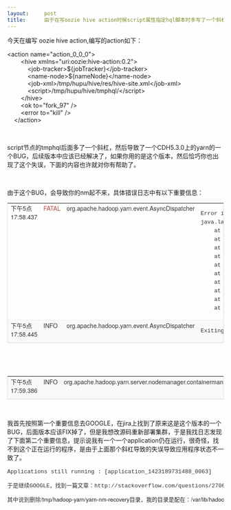 ```yaml
---
layout:     post
title:      由于在写oozie hive action时候script属性指定hql脚本时多写了一个斜杠导致的一个悲剧，以及解决方案
---
```

<div id="article_content" class="article_content clearfix csdn-tracking-statistics" data-pid="blog" data-mod="popu_307" data-dsm="post">
								            <link rel="stylesheet" href="https://csdnimg.cn/release/phoenix/template/css/ck_htmledit_views-f76675cdea.css">
						<div class="htmledit_views" id="content_views">
                
<p>今天在编写 oozie hive action,编写的action如下：</p>
<p>&lt;action name="action_0_0_0"&gt;<br>
        &lt;hive xmlns="uri:oozie:hive-action:0.2"&gt;<br>
            &lt;job-tracker&gt;${jobTracker}&lt;/job-tracker&gt;<br>
            &lt;name-node&gt;${nameNode}&lt;/name-node&gt;<br>
            &lt;job-xml&gt;/tmp/hupu/hive/res/hive-site.xml&lt;/job-xml&gt;<br>
            &lt;script&gt;/tmp/hupu/hive/tmphql/&lt;/script&gt;<br>
        &lt;/hive&gt;<br>
        &lt;ok to="fork_97" /&gt;<br>
        &lt;error to="kill" /&gt;<br>
    &lt;/action&gt;<br></p>
<p><br></p>
<p>script节点的tmphql后面多了一个斜杠，然后导致了一个CDH5.3.0上的yarn的一个BUG，后续版本中应该已经解决了，如果你用的是这个版本，然后恰巧你也出现了这个失误，下面的内容也许就对你有帮助了。</p>
<p><br></p>
<p>由于这个BUG，会导致你的nm起不来，具体错误日志中有以下重要信息：</p>
<p>
</p><table class="DataTable" style="border-collapse:collapse;border-spacing:0px;border:1px solid rgb(221,221,221);color:rgb(51,51,51);font-family:'Helvetica Neue', Helvetica, Arial, sans-serif;font-size:14px;line-height:20px;"><tbody><tr style="border-bottom-width:1px;border-bottom-style:solid;border-bottom-color:rgb(238,238,238);background-color:transparent;"><td class="nonMessageColumn" style="vertical-align:top;">
下午5点17:58.437</td>
<td class="nonMessageColumn fatal" style="color:rgb(185,74,72);vertical-align:top;">
FATAL</td>
<td class="nonMessageColumn" style="vertical-align:top;">
org.apache.hadoop.yarn.event.AsyncDispatcher</td>
<td style="vertical-align:top;">
<pre class="message" style="font-family:Monaco, Menlo, Consolas, 'Courier New', monospace;font-size:13px;background-color:transparent;">Error in dispatcher thread
java.lang.IllegalArgumentException: Can not create a Path from an empty string
	at org.apache.hadoop.fs.Path.checkPathArg(Path.java:127)
	at org.apache.hadoop.fs.Path.&lt;init&gt;(Path.java:135)
	at org.apache.hadoop.fs.Path.&lt;init&gt;(Path.java:94)
	at org.apache.hadoop.yarn.server.nodemanager.containermanager.localizer.LocalResourcesTrackerImpl.getPathForLocalization(LocalResourcesTrackerImpl.java:420)
	at org.apache.hadoop.yarn.server.nodemanager.containermanager.localizer.ResourceLocalizationService$PublicLocalizer.addResource(ResourceLocalizationService.java:773)
	at org.apache.hadoop.yarn.server.nodemanager.containermanager.localizer.ResourceLocalizationService$LocalizerTracker.handle(ResourceLocalizationService.java:687)
	at org.apache.hadoop.yarn.server.nodemanager.containermanager.localizer.ResourceLocalizationService$LocalizerTracker.handle(ResourceLocalizationService.java:629)
	at org.apache.hadoop.yarn.event.AsyncDispatcher.dispatch(AsyncDispatcher.java:173)
	at org.apache.hadoop.yarn.event.AsyncDispatcher$1.run(AsyncDispatcher.java:106)
	at java.lang.Thread.run(Thread.java:745)
</pre>
</td>
</tr><tr style="border-bottom-width:1px;border-bottom-style:solid;border-bottom-color:rgb(238,238,238);background-color:rgb(249,249,249);"><td class="nonMessageColumn" style="vertical-align:top;">
下午5点17:58.445</td>
<td class="nonMessageColumn" style="vertical-align:top;">
INFO</td>
<td class="nonMessageColumn" style="vertical-align:top;">
org.apache.hadoop.yarn.event.AsyncDispatcher</td>
<td style="vertical-align:top;">
<pre class="message" style="font-family:Monaco, Menlo, Consolas, 'Courier New', monospace;font-size:13px;background-color:transparent;">Exiting, bbye..</pre>
</td>
</tr></tbody></table><br><p><br></p>
<p>
</p><table class="DataTable" style="border-collapse:collapse;border-spacing:0px;border:1px solid rgb(221,221,221);color:rgb(51,51,51);font-family:'Helvetica Neue', Helvetica, Arial, sans-serif;font-size:14px;line-height:20px;"><tbody><tr style="border-bottom-width:1px;border-bottom-style:solid;border-bottom-color:rgb(238,238,238);background-color:rgb(249,249,249);"><td class="nonMessageColumn" style="vertical-align:top;">
下午5点17:59.386</td>
<td class="nonMessageColumn" style="vertical-align:top;">
INFO</td>
<td class="nonMessageColumn" style="vertical-align:top;">
org.apache.hadoop.yarn.server.nodemanager.containermanager.ContainerManagerImpl</td>
<td style="vertical-align:top;">
<pre class="message" style="font-family:Monaco, Menlo, Consolas, 'Courier New', monospace;font-size:13px;background-color:transparent;">Applications still running : [application_1423189731488_0063]</pre>
</td>
</tr></tbody></table><br><p>我首先按照第一个重要信息去GOOGLE，在jira上找到了原来这是这个版本的一个BUG，后面版本应该FIX掉了，但是我想改源码重新部署集群，于是我找日志发现了下面第二个重要信息，提示说我有一个一个application仍在运行，很奇怪，找不到这个正在运行的程序，是由于上面那个斜杠导致的失误导致应用程序状态不一致了。</p>
<pre class="message" style="color:rgb(51,51,51);line-height:20px;font-family:Monaco, Menlo, Consolas, 'Courier New', monospace;font-size:13px;background-color:transparent;">Applications still running : [application_1423189731488_0063]</pre>
<pre class="message" style="color:rgb(51,51,51);line-height:20px;font-family:Monaco, Menlo, Consolas, 'Courier New', monospace;font-size:13px;background-color:transparent;">于是继续GOOGLE，找到一篇文章：http://stackoverflow.com/questions/27065011/cdh-5-2-error-starting-nodemanager-service-nodemanager-failed-in-state-inited-c</pre>
<pre class="message" style="color:rgb(51,51,51);line-height:20px;font-family:Monaco, Menlo, Consolas, 'Courier New', monospace;font-size:13px;background-color:transparent;">其中说到删除<span style="color:rgb(34,34,34);font-family:'Helvetica Neue', Helvetica, Arial, sans-serif;font-size:13px;line-height:16.8999996185303px;">/tmp/hadoop-yarn/yarn-nm-recovery目录，我的目录是配在：/var/lib/hadoop-yarn/yarn-nm-recovery  （具体配置的哪个目录可以在cm中的 node manager group中找到）。于是我删除掉无法启动的nm节点上的这个目录，然后重启动，OK了。</span></pre>
<p></p>
            </div>
                </div>